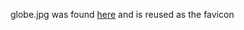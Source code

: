 globe.jpg was found [here](http://www.publicdomainpictures.net/view-image.php?image=127827&picture=america-globe) and is reused as the favicon